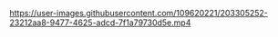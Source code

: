 

https://user-images.githubusercontent.com/109620221/203305252-23212aa8-9477-4625-adcd-7f1a79730d5e.mp4

